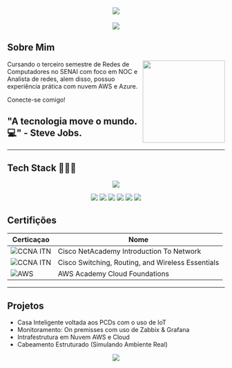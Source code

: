 <h1 align="center">
<img src="https://capsule-render.vercel.app/api?type=blur&height=300&color=gradient&text=Guilherme%20Coelho%20👾&fontColor=9c479a&fontSize=0&desc=BEM-VINDO%20AO%20MEU%20GITHUB&descAlign=50&descAlignY=69">
</h1>  

<p align="center">
  <img src="https://readme-typing-svg.herokuapp.com?font=Fira+Code&pause=1000&color=3d003d&width=435&lines=+Network+Analyst+%7C+NOC+">
</p>  

## Sobre Mim

<img align="right" height="190" src="https://cdn.pixabay.com/animation/2024/05/16/21/45/21-45-34-3_512.gif">

Cursando o terceiro semestre de Redes de Computadores no SENAI com foco em NOC e Analista de redes, alem disso, possuo experiência prática com nuvem AWS e Azure.

Conecte-se comigo!  

## "A tecnologia move o mundo.💻" - Steve Jobs.


----

## Tech Stack 👨🏼‍💻
<p align="center">
  <img src="https://skillicons.dev/icons?i=aws,azure,linux,windows,nginx,grafana,debian,mysql,github,discord,arduino"> 
</p>
<p align="center">
  <img src="https://img.shields.io/badge/Trello-0052CC?logo=trello&logoColor=fff">
  <img src="https://img.shields.io/badge/Google%20Drive-4285F4?logo=googledrive&logoColor=fff)">
  <img src="https://img.shields.io/badge/Brave-FB542B?logo=Brave&logoColor=white">
  <img src="https://img.shields.io/badge/ChatGPT-74aa9c?logo=openai&logoColor=white">
  <img src="https://img.shields.io/badge/Ubuntu-E95420?logo=ubuntu&logoColor=white">
  <img src="https://img.shields.io/badge/_pfSsense-t?style=flat&logo=pfsense&logoColor=white&color=%23212121">
</p>

## Certifições

| Certicaçao | Nome |
|---|---|
| ![CCNA ITN]( https://img.shields.io/badge/CISCO_Introduction_To_Networks-t?style=flat&logo=cisco&logoColor=white&color=%231BA0D7) | Cisco NetAcademy Introduction To Network |
| ![CCNA ITN](https://img.shields.io/badge/_CISCO_Switching_Routing_and_Wireless_Essentials-t?style=flat&logo=cisco&logoColor=white&color=%231BA0D7&link=https%3A%2F%2Fwww.credly.com%2Fbadges%2F11d2df35-37d4-4c94-9bdc-7083e1906489%2Fpublic_url)| Cisco Switching, Routing, and Wireless Essentials |
| ![AWS](https://img.shields.io/badge/_-AWS_Academy_Cloud_Foundations-t?style=flat&logo=amazonwebservices&logoColor=white&color=%23FF9900&link=https%3A%2F%2Fwww.credly.com%2Fbadges%2F2ee40888-c520-4381-b2b1-54455a1ff02b%2Fpublic_url) |AWS Academy Cloud Foundations|


---

## Projetos

- Casa Inteligente voltada aos PCDs com o uso de IoT
- Monitoramento: On premisses com uso de Zabbix & Grafana
- Intrafestrutura em Nuvem AWS e Cloud
- Cabeamento Estruturado (Simulando Ambiente Real)

<p align="center">
  <img src="https://github-readme-streak-stats.herokuapp.com?user=gui-paulino&theme=shadow-purple&hide_border=true&short_numbers=true&mode=weekly&type=png">
</p>













































































































































































































































































































































































































































































































































































































































































































































































































































































































































































































































































































